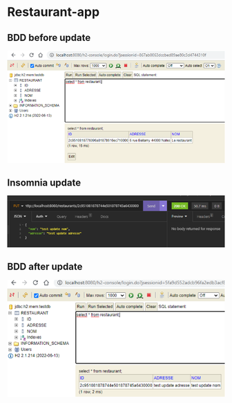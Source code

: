 # Restaurant-app

## BDD before update
![BDD before update](1_update.PNG)

## Insomnia update
![Insomnia update ](2_update.PNG)

## BDD after update
![BDD after update](3_update.PNG)
